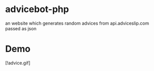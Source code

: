 # advicebot-php
an website which generates random advices from api.adviceslip.com passed as json

# Demo

[!advice.gif]
